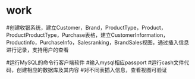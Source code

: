 # work

#创建收银系统，建立Customer，Brand，ProductType，Product，ProductProductType，Purchase表格，建立CustomerInformation，Productinfo，PurchaseInfo，Salesranking，BrandSales视图，通过插入信息进行记录，支持用户的查看

#运行MySQL的命令行客户端软件
#输入mysql相应passport
#运行cash文件代码，创建相应的数据库及其内容
#对不同表插入信息，查看视图可验证
